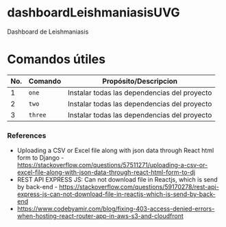 # dashboardLeishmaniasisUVG

Dashboard de Leishmaniasis

# Comandos útiles

| No. | Comando  | Propósito/Descripcion  |
| --- | ----------------------------------------------------------------------------------------------------------------------------------------------------------------------------------------------------------------------------------------------- | -------------------------------------------- |
| 1   | `one`  | Instalar todas las dependencias del proyecto |
| 2   | `two`  | Instalar todas las dependencias del proyecto |
| 3   | `three`  | Instalar todas las dependencias del proyecto |

### References
 - Uploading a CSV or Excel file along with json data through React html form to Django - https://stackoverflow.com/questions/57511271/uploading-a-csv-or-excel-file-along-with-json-data-through-react-html-form-to-dj
 - REST API EXPRESS JS: Can not download file in Reactjs, which is send by back-end - https://stackoverflow.com/questions/59170278/rest-api-express-js-can-not-download-file-in-reactjs-which-is-send-by-back-end
 - https://www.codebyamir.com/blog/fixing-403-access-denied-errors-when-hosting-react-router-app-in-aws-s3-and-cloudfront